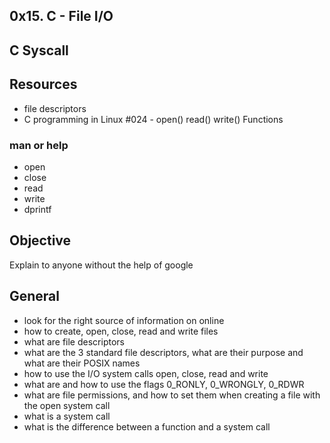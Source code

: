 ## 0x15. C - File I/O

## C Syscall

## Resources
* file descriptors
* C programming in Linux #024 - open() read() write() Functions

### man or help
+ open
+ close
+ read
+ write
+ dprintf

## Objective
Explain to anyone without the help of google

## General
* look for the right source of information on online
* how to create, open, close, read and write files
* what are file descriptors
* what are the 3 standard file descriptors, what are their purpose and what are their POSIX names
* how to use the I/O system calls open, close, read and write
* what are and how to use the flags 0_RONLY, 0_WRONGLY, 0_RDWR
* what are file permissions, and how to set them when creating a file with the open system call
* what is a system call
* what is the difference between a function and a system call
